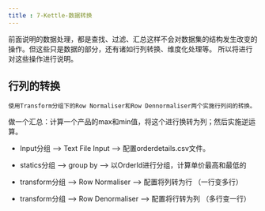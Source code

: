 ```yaml
---
title : 7-Kettle-数据转换
---
```


前面说明的数据处理，都是查找、过滤、汇总这样不会对数据集的结构发生改变的操作。但这些只是数据的部分，还有诸如行列转换、维度化处理等。
所以将进行对这些操作进行说明。

## 行列的转换

	使用Transform分组下的Row Normaliser和Row Dennormaliser两个实施行列间的转换。

做一个汇总：计算一个产品的max和min值，将这个进行换转为列；然后实施逆运算。

* Input分组 --> Text File Input --> 配置orderdetails.csv文件。

* statics分组 --> group by --> 以OrderId进行分组，计算单价最高和最低的
![]()

* transform分组 --> Row Normaliser   --> 配置将列转为行 （一行变多行）
![]()

* transform分组 --> Row Denormaliser -->  配置将行转为列 （多行变一行）
![]()

## 